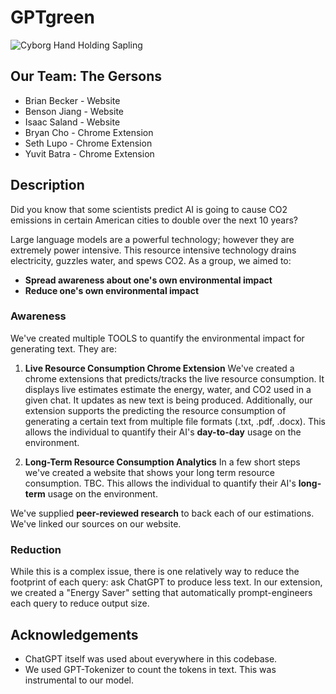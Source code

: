 # GPTgreen

![Cyborg Hand Holding Sapling](logo.jpg)

## Our Team: The Gersons
- Brian Becker - Website
- Benson Jiang - Website
- Isaac Saland - Website
- Bryan Cho - Chrome Extension 
- Seth Lupo - Chrome Extension
- Yuvit Batra - Chrome Extension

## Description

Did you know that some scientists predict AI is going to cause CO2 emissions in certain American cities to double over the next 10 years?

Large language models are a powerful technology; however they are extremely power intensive. This resource intensive technology drains electricity, guzzles water, and spews CO2. As a group, we aimed to:

- **Spread awareness about one's own environmental impact**
- **Reduce one's own environmental impact**

### Awareness

We've created multiple TOOLS to quantify the environmental impact for generating text. They are:

1. **Live Resource Consumption Chrome Extension** We've created a chrome extensions that predicts/tracks the live resource consumption. It displays live estimates estimate the energy, water, and CO2 used in a given chat. It updates as new text is being produced. Additionally, our extension supports the predicting the resource consumption of generating a certain text from multiple file formats (.txt, .pdf, .docx). This allows the individual to quantify their AI's **day-to-day** usage on the environment. 

2. **Long-Term Resource Consumption Analytics** In a few short steps we've created a website that shows your long term resource consumption. TBC. This allows the individual to quantify their AI's **long-term** usage on the environment. 

We've supplied **peer-reviewed research** to back each of our estimations. We've linked our sources on our website.

### Reduction

While this is a complex issue, there is one relatively way to reduce the footprint of each query: ask ChatGPT to produce less text. In our extension, we created a "Energy Saver" setting that automatically prompt-engineers each query to reduce output size. 

## Acknowledgements  
- ChatGPT itself was used about everywhere in this codebase.
- We used GPT-Tokenizer to count the tokens in text. This was instrumental to our model.

<!-- ## Reflection  

### What We Learned  
[Share key takeaways from this hackathon experience. What did you learn as a team?]  

### Motivation & Future Plans  
[Why did you choose this project? Are there features you’d love to implement in the future?]  

### Challenges & How We Overcame Them  
[Describe a technical challenge or tricky bug your team faced and how you solved it.]  

### Fun Hackathon Moments  
[Share a fun or interesting moment! Did you meet someone new? Attend an inspiring workshop?]  -->

